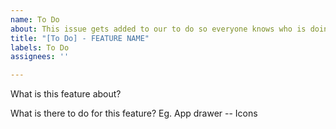 ```yaml
---
name: To Do
about: This issue gets added to our to do so everyone knows who is doing what
title: "[To Do] - FEATURE NAME"
labels: To Do
assignees: ''

---
```


What is this feature about?

What is there to do for this feature?
Eg.
App drawer
-- Icons
